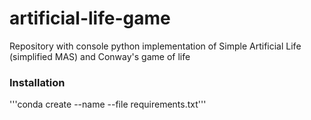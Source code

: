 # artificial-life-game
Repository with console python implementation of Simple Artificial Life (simplified MAS) and Conway's game of life

### Installation
'''conda create --name <env> --file requirements.txt'''